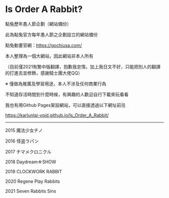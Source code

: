 # Is Order A Rabbit?
點兔歷年愚人節企劃（網站備份）

此為點兔官方每年愚人節之企劃設立的網站備份

點兔動畫官網：https://gochiusa.com/

本人整理為一個大網站，因此網站非本人所有

（目前僅2021有繁中版翻譯，抱歉我怠惰，加上我日文不好，只能把別人的翻譯的打進去並修飾，感謝騎士團大佬QQ）

※ 僅做為推廣及學習用途，本人不涉及任何商業行為


不知道存活時間到什麼時候，有興趣的人歡迎自行下載來玩看看

我也有用Github Pages架設網站，可以直接透過以下網址前往

https://karlunlai-void.github.io/Is_Order_A_Rabbit/

---
2015 魔法少女チノ

2016 怪盗ラパン

2017 チマメクロニクル

2018 Daydream☆SHOW

2019 CLOCKWORK RABBIT

2020 Regene Play Rabbits

2021 Seven Rabbits Sins
